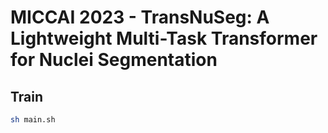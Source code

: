 # MICCAI 2023 - TransNuSeg: A Lightweight Multi-Task Transformer for Nuclei Segmentation

## Train

```bash
sh main.sh
```

